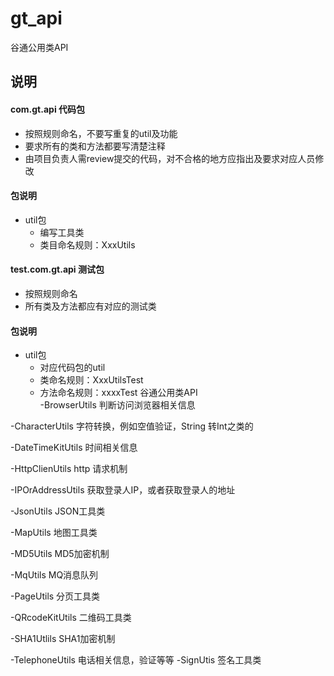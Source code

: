 # gt_api

谷通公用类API

## 说明
#### com.gt.api 代码包
- 按照规则命名，不要写重复的util及功能
- 要求所有的类和方法都要写清楚注释
- 由项目负责人需review提交的代码，对不合格的地方应指出及要求对应人员修改
#### 包说明
- util包
    - 编写工具类
    - 类目命名规则：XxxUtils
        
#### test.com.gt.api 测试包
- 按照规则命名
- 所有类及方法都应有对应的测试类
#### 包说明
- util包
    - 对应代码包的util
    - 类命名规则：XxxUtilsTest
    - 方法命名规则：xxxxTest
谷通公用类API  
  -BrowserUtils   判断访问浏览器相关信息

-CharacterUtils 字符转换，例如空值验证，String 转Int之类的

-DateTimeKitUtils  时间相关信息

-HttpClienUtils    http 请求机制

-IPOrAddressUtils   获取登录人IP，或者获取登录人的地址

-JsonUtils           JSON工具类

-MapUtils            地图工具类

-MD5Utils             MD5加密机制

-MqUtils             MQ消息队列

-PageUtils           分页工具类

-QRcodeKitUtils     二维码工具类 

-SHA1Utlils           SHA1加密机制

-TelephoneUtils       电话相关信息，验证等等
-SignUtis           签名工具类
